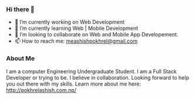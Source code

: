### Hi there 👋

<!--
**meashishpokhrel/meashishpokhrel** is a ✨ _special_ ✨ repository because its `README.md` (this file) appears on your GitHub profile.

Here are some ideas to get you started:

- 🔭 I’m currently working on Web Development
- 🌱 I’m currently learning Web | Mobile Development
- 👯 I’m looking to collaborate on Web and Mobile App Development.
- 🤔 I’m looking for help with ...
- 💬 Ask me about ...
- 📫 How to reach me: meashishpokhrel@gmail.com
- 😄 Pronouns: ...
- ⚡ Fun fact: ...
-->
- 🔭 I’m currently working on Web Development
- 🌱 I’m currently learning Web | Mobile Development
- 👯 I’m looking to collaborate on Web and Mobile App Developement.
- 📫 How to reach me: meashishpokhrel@gmail.com

### About Me
I am a computer Engineering Undergraduate Student. I am a Full Stack Developer or trying to be. I believe in collaboration. Looking forward to help you out there with my skills. 
Learn  more about me here: http://pokhrelashish.com.np/
